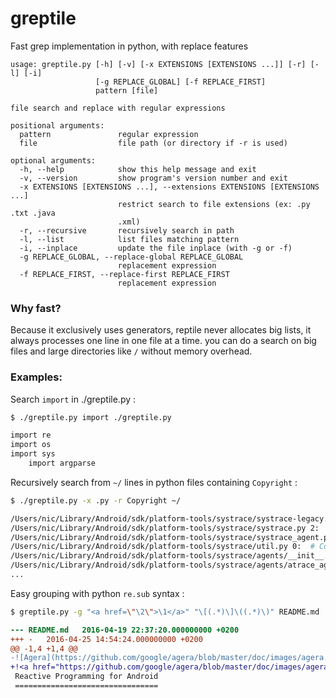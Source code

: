 # greptile
Fast grep implementation in python, with replace features

```
usage: greptile.py [-h] [-v] [-x EXTENSIONS [EXTENSIONS ...]] [-r] [-l] [-i]
                   [-g REPLACE_GLOBAL] [-f REPLACE_FIRST]
                   pattern [file]

file search and replace with regular expressions

positional arguments:
  pattern               regular expression
  file                  file path (or directory if -r is used)

optional arguments:
  -h, --help            show this help message and exit
  -v, --version         show program's version number and exit
  -x EXTENSIONS [EXTENSIONS ...], --extensions EXTENSIONS [EXTENSIONS ...]
                        restrict search to file extensions (ex: .py .txt .java
                        .xml)
  -r, --recursive       recursively search in path
  -l, --list            list files matching pattern
  -i, --inplace         update the file inplace (with -g or -f)
  -g REPLACE_GLOBAL, --replace-global REPLACE_GLOBAL
                        replacement expression
  -f REPLACE_FIRST, --replace-first REPLACE_FIRST
                        replacement expression
```

### Why fast?

Because it exclusively uses generators, reptile never allocates big lists, it always processes one line in one file at a time. you can do a search on big files and large directories like `/` without memory overhead.

### Examples: 

Search `import` in ./greptile.py :
```bash
$ ./greptile.py import ./greptile.py
```
```bash
import re
import os
import sys
    import argparse
```

Recursively search from `~/` lines in python files containing `Copyright` :
```bash
$ ./greptile.py -x .py -r Copyright ~/
```
```bash
/Users/nic/Library/Android/sdk/platform-tools/systrace/systrace-legacy.py 2:  # Copyright (c) 2011 The Chromium Authors. All rights reserved.
/Users/nic/Library/Android/sdk/platform-tools/systrace/systrace.py 2:  # Copyright (c) 2011 The Chromium Authors. All rights reserved.
/Users/nic/Library/Android/sdk/platform-tools/systrace/systrace_agent.py 0:  # Copyright (c) 2015 The Chromium Authors. All rights reserved.
/Users/nic/Library/Android/sdk/platform-tools/systrace/util.py 0:  # Copyright (c) 2015 The Chromium Authors. All rights reserved.
/Users/nic/Library/Android/sdk/platform-tools/systrace/agents/__init__.py 0:  # Copyright (c) 2015 The Chromium Authors. All rights reserved.
/Users/nic/Library/Android/sdk/platform-tools/systrace/agents/atrace_agent.py 0:  # Copyright (c) 2015 The Chromium Authors. All rights reserved.
...
```

Easy grouping with python `re.sub` syntax :
```bash
$ greptile.py -g "<a href=\"\2\">\1</a>" "\[(.*)\]\((.*)\)" README.md | diff -u README.md -
```
```diff
--- README.md	2016-04-19 22:37:20.000000000 +0200
+++ -	2016-04-25 14:54:24.000000000 +0200
@@ -1,4 +1,4 @@
-![Agera](https://github.com/google/agera/blob/master/doc/images/agera.png)
+!<a href="https://github.com/google/agera/blob/master/doc/images/agera.png">Agera</a>
 Reactive Programming for Android
 ================================

```
